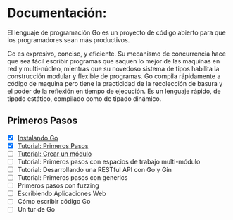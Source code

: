 # Documentación:

El lenguaje de programación Go es un proyecto de código abierto para que los programadores  sean más productivos.

Go es expresivo, conciso, y eficiente. Su mecanismo de concurrencia hace que sea fácil escribir programas que saquen lo mejor de las maquinas en red y multi-núcleo, mientras que su novedoso sistema de tipos habilita la construcción modular y flexible de programas. Go compila rápidamente a código de maquina pero tiene la practicidad de la recolección de basura y el poder de la reflexión en tiempo de ejecución. Es un lenguaje rápido, de tipado estático, compilado como de tipado dinámico.

## Primeros Pasos

- [x] [Instalando Go](1.Instalando_Go/README.md)
- [x] [Tutorial: Primeros Pasos](tutorial/1.Tutorial-Primeros_Pasos/README.md)
- [ ] [Tutorial: Crear un módulo](tutorial/2.1.Tutorial-Crear_un_modulo_de_go/README.md)
- [ ] Tutorial: Primeros pasos con espacios de trabajo multi-módulo
- [ ] Tutorial: Desarrollando una RESTful API con Go y Gin
- [ ] Tutorial: Primeros pasos con generics
- [ ] Primeros pasos con fuzzing
- [ ] Escribiendo Aplicaciones Web
- [ ] Cómo escribir código Go
- [ ] Un tur de Go
